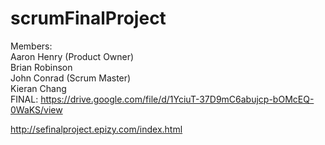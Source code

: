 # scrumFinalProject

Members:<br>
    Aaron Henry (Product Owner)<br>
    Brian Robinson<br>
    John Conrad (Scrum Master)<br>
    Kieran Chang<br>
FINAL: https://drive.google.com/file/d/1YciuT-37D9mC6abujcp-bOMcEQ-0WaKS/view

http://sefinalproject.epizy.com/index.html 

